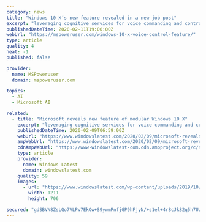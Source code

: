 ```yaml
---
category: news
title: "Windows 10 X’s new feature revealed in a new job post"
excerpt: "leveraging cognitive services for voice commanding and control, identifying interesting elements within an application context as well as interacting with the entire desktop, interacting in new ways with the 10X OS while maintaining the security and integrity,” Microsoft noted. While we don’t have a broader understanding of what the ..."
publishedDateTime: 2020-02-11T19:00:00Z
webUrl: "https://mspoweruser.com/windows-10-x-voice-control-feature/"
type: article
quality: 4
heat: -1
published: false

provider:
  name: MSPoweruser
  domain: mspoweruser.com

topics:
  - AI
  - Microsoft AI

related:
  - title: "Microsoft reveals new feature of modular Windows 10 X"
    excerpt: "leveraging cognitive services for voice commanding and control, identifying interesting elements within an application context as well as interacting with the entire desktop, interacting in new ways with the 10X OS while maintaining the security and integrity,” Microsoft noted. Microsoft’s job post doesn’t go into much other detail ..."
    publishedDateTime: 2020-02-09T06:59:00Z
    webUrl: "https://www.windowslatest.com/2020/02/09/microsoft-reveals-new-feature-of-modular-windows-10-x/"
    ampWebUrl: "https://www.windowslatest.com/2020/02/09/microsoft-reveals-new-feature-of-modular-windows-10-x/amp/"
    cdnAmpWebUrl: "https://www-windowslatest-com.cdn.ampproject.org/c/s/www.windowslatest.com/2020/02/09/microsoft-reveals-new-feature-of-modular-windows-10-x/amp/"
    type: article
    provider:
      name: Windows Latest
      domain: windowslatest.com
    quality: 59
    images:
      - url: "https://www.windowslatest.com/wp-content/uploads/2019/10/Windows-10X.jpg"
        width: 1211
        height: 706

secured: "gdSBVN8ZsLQo7VLPv7EkOw+S9ywmPnfjGP9hFjyN/+s1el+4r8cJk82q5h7U/pLofd+eeLAXsccw82qUUf07erCk85HAU24Ql7BIDv50zd46VwN8nEcKs843SIXSL38cf8X0oAA2SzRZm3jfN5GJisDCMZZJf/9zM+awamrkk+lTi4AEQPpWB155sZWyCTPRDdlcHglN130fYIWPmNDRZ+Gf43syad7QTFpdAuEcuqDpZW5nlCmmSYjt5F0siGyDFKP/yEtag1/9OYkeP9cvvB/hyHolE+TC7UNreRxDXj/PZZGSRcOWTmKco3PKV/gkrDsxh+LnOiNyLo2Lo07u98yvksL8kC9jeApgcbEq7zqK7JLuJzVfBhR1rbKENwv2zER5bd0NfUShI2EZz/dR+wR3AlIwTcy2916GjMyrzkgM+aLG8ZvEi8B0GWGVEWaVFKdBwlMTm3vfcaFOqbxsFPKFOEngbVo1fGE4uJuWA8o=;yotWunb4F2Pl1CsngHaPsg=="
---
```


